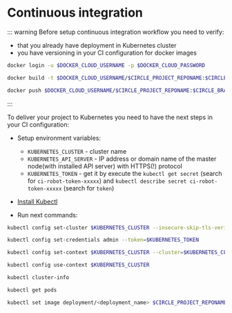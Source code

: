 # Continuous integration

::: warning
Before setup continuous integration workflow you need to verify:
- that you already have deployment in Kubernetes cluster
- you have versioning in your CI configuration for docker images
```bash
docker login -u $DOCKER_CLOUD_USERNAME -p $DOCKER_CLOUD_PASSWORD

docker build -t $DOCKER_CLOUD_USERNAME/$CIRCLE_PROJECT_REPONAME:$CIRCLE_BRANCH-$CIRCLE_BUILD_NUM .

docker push $DOCKER_CLOUD_USERNAME/$CIRCLE_PROJECT_REPONAME:$CIRCLE_BRANCH-$CIRCLE_BUILD_NUM
```
:::

To deliver your project to Kubernetes you need to have the next steps in your CI configuration:

- Setup environment variables:
  - `KUBERNETES_CLUSTER` - cluster name
  - `KUBERNETES_API_SERVER` - IP address or domain name of the master node(with installed API server) with HTTPS(!) protocol
  - `KUBERNETES_TOKEN` - get it by execute the `kubectl get secret` (search for `ci-robot-token-xxxxx`) and `kubectl describe secret ci-robot-token-xxxxx` (search for `token`)


- [Install Kubectl](/kubernetes/setup-machine-for-cluster-management.html#kubectl)
- Run next commands:
```bash
kubectl config set-cluster $KUBERNETES_CLUSTER --insecure-skip-tls-verify=true --server=$KUBERNETES_API_SERVER

kubectl config set-credentials admin --token=$KUBERNETES_TOKEN

kubectl config set-context $KUBERNETES_CLUSTER --cluster=$KUBERNETES_CLUSTER --user=admin

kubectl config use-context $KUBERNETES_CLUSTER

kubectl cluster-info

kubectl get pods

kubectl set image deployment/<deployment_name> $CIRCLE_PROJECT_REPONAME=$DOCKER_CLOUD_USERNAME/$CIRCLE_PROJECT_REPONAME:$CIRCLE_BRANCH-$CIRCLE_BUILD_NUM
```
